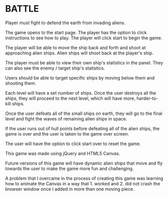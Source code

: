 # BATTLE


Player must fight to defend the earth from invading aliens. 

The game opens to the start page. The player has the option to click instructions to see how to play. The player will click start to begin the game. 

The player will be able to move the ship back and forth and shoot at approaching alien ships. Alien ships will shoot back at the player's ship. 

The player must be able to view their own ship's statistics in the panel. They can also see the enemy / target ship's statistics. 

Users should be able to target specific ships by moving below them and shooting them.  

Each level will have a set number of ships. Once the user destroys all the ships, they will proceed to the next level, which will have more, harder-to-kill ships. 

Once the user defeats all of the small ships on earth, they will go to the final level and fight the waves of remaining alien ships in space. 

If the user runs out of hull points before defeating all of the alien ships, the game is over and the user is taken to the game over screen. 

The user will have the option to click start over to reset the game. 




This game was made using jQuery and HTML5 Canvas. 

Future versions of this game will have dynamic alien ships that move and fly towards the user to make the game more fun and challenging. 

A problem that I overcame in the process of creating this game was learning how to animate the Canvas in a way that 1. worked and 2. did not crash the browser window once I added in more than one moving piece. 